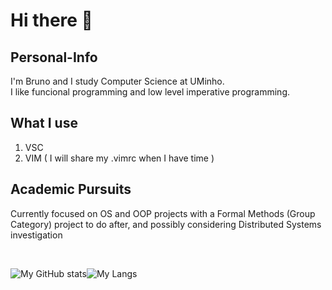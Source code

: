 # Hi there 👋

## Personal-Info

I'm Bruno and I study Computer Science at UMinho. <br/>
I like funcional programming and low level imperative programming.

## What I use

1. VSC
2. VIM ( I will share my .vimrc when I have time )

## Academic Pursuits

Currently focused on OS and OOP projects with a Formal Methods (Group Category) project to do after, and possibly considering Distributed Systems investigation

<br/>

![My GitHub stats](https://github-readme-stats.vercel.app/api?username=greybrunix&hide=prs,issues,contribs&count_private=true&show_icons=true&theme=gruvbox)![My Langs](https://github-readme-stats.vercel.app/api/top-langs/?username=greybrunix&layout=compact&langs_count=10&theme=gruvbox&hide=vim,Makefile)

